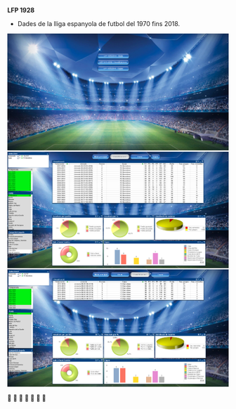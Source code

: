 <B>LFP 1928</B>

* Dades de la lliga espanyola de futbol del 1970 fins 2018.

![](images/LFP_1928(Menu).PNG)
![](images/LFP_1928(Classificacions_1).PNG)
![](images/LFP_1928(Classificacions_2).PNG)

:construction: :construction: :construction: :eyes: :construction: :construction: :construction:
